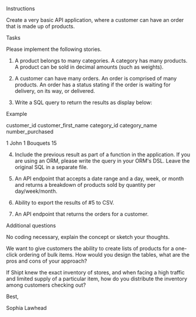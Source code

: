Instructions

Create a very basic API application, where a customer can have an order that is made up of products.

Tasks

Please implement the following stories.

1. A product belongs to many categories. A category has many products. A product can be sold in decimal amounts (such as weights).

2. A customer can have many orders. An order is comprised of many products. An order has a status stating if the order is waiting for delivery, on its way, or delivered.

3. Write a SQL query to return the results as display below:

Example

customer_id customer_first_name category_id category_name number_purchased

1 John 1 Bouquets 15

4. Include the previous result as part of a function in the application. If you are using an ORM, please write the query in your ORM's DSL. Leave the original SQL in a separate file.

5. An API endpoint that accepts a date range and a day, week, or month and returns a breakdown of products sold by quantity per day/week/month.

6. Ability to export the results of #5 to CSV.

7. An API endpoint that returns the orders for a customer.

Additional questions

No coding necessary, explain the concept or sketch your thoughts.

We want to give customers the ability to create lists of products for a one-click ordering of bulk items. How would you design the tables, what are the pros and cons of your approach?

If Shipt knew the exact inventory of stores, and when facing a high traffic and limited supply of a particular item, how do you distribute the inventory among customers checking out?

Best,

Sophia Lawhead

